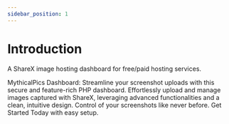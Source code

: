 ```yaml
---
sidebar_position: 1
---
```

# Introduction

A ShareX image hosting dashboard for free/paid hosting services.

MythicalPics Dashboard: Streamline your screenshot uploads with this secure and feature-rich PHP dashboard. Effortlessly upload and manage images captured with ShareX, leveraging advanced functionalities and a clean, intuitive design. Control of your screenshots like never before. Get Started Today with easy setup. 
